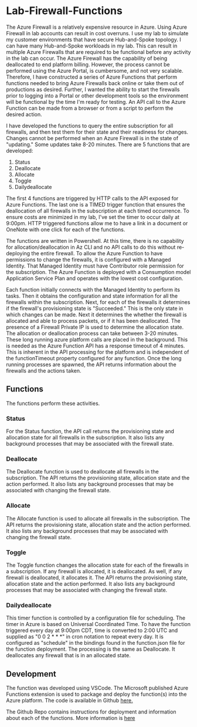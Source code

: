 # Lab-Firewall-Functions

The Azure Firewall is a relatively expensive resource in Azure.  Using Azure Firewall in lab accounts can result in cost overruns.  I use my lab to simulate my customer environments that have secure Hub-and-Spoke topology.  I can have many Hub-and-Spoke workloads in my lab.  This can result in multiple Azure Firewalls that are required to be functional before any activity in the lab can occur.  The Azure Firewall has the capability of being deallocated to end platform billing.  However, the process cannot be performed using the Azure Portal, is cumbersome,  and not very scalable.  Therefore, I have constructed a series of Azure Functions that perform functions needed to bring Azure Firewalls back online or take them out of productions as desired.  Further, I wanted the ability to start the firewalls prior to logging into a Portal or other development tools so the environment will be functional by the time I'm ready for testing. An API call to the Azure Function can be made from a browser or from a script to perform the desired action.

I have developed the functions to query the entire subscription for all firewalls, and then test them for their state and their readiness for changes.  Changes cannot be performed when an Azure Firewall is in the state of "updating."  Some updates take 8-20 minutes.  There are 5 functions that are developed:

1. Status
1. Deallocate
1. Allocate
1. Toggle
1. Dailydeallocate

The first 4 functions are triggered by HTTP calls to the API exposed for Azure Functions.  The last one is a TIMED trigger function that ensures the deallocation of all firewalls in the subscription at each timed occurrence.  To ensure costs are minimized in my lab, I've set the timer to occur daily at 9:00pm.   HTTP triggered functions allow me to have a link in a document or OneNote with one click for each of the functions.

The functions are written in Powershell.  At this time, there is no capability for allocation/deallocation in Az CLI and no API calls to do this without re-deploying the entire firewall.  To allow the Azure Function to have permissions to change the firewalls, it is configured with a Managed Identity.  That Managed Identity must have Contributor role permission for the subscription.  The Azure Function is deployed with a Consumption model Application Service Plan and operates with the lowest cost configuration.

Each function initially connects with the Managed Identity to perform its tasks.  Then it obtains the configuration and state information for all the firewalls within the subscription.  Next, for each of the firewalls it determines if the firewall's provisioning state is "Succeeded." This is the only state in which changes can be made.  Next it determines the whether the firewall is allocated and able to process packets, or if it has been deallocated.  The presence of a Firewall Private IP is used to determine the allocation state.  The allocation or deallocation process can take between 3-20 minutes.  These long running azure platform calls are placed in the background.  This is needed as the Azure Function API has a response timeout of 4 minutes.  This is inherent in the API processing for the platform and is independent of the functionTimeout property configured for any function.  Once the long running processes are spawned, the API returns information about the firewalls and the actions taken.

## Functions

The functions perform these activities.

### Status

For the Status function, the API call returns the provisioning state and allocation state for all firewalls in the subscription.  It also lists any background processes that may be associated with the firewall state.

### Deallocate

The Deallocate function is used to deallocate all firewalls in the subscription.  The API returns the provisioning state, allocation state and the action performed.   It also lists any background processes that may be associated with changing the firewall state.

### Allocate

The Allocate function is used to allocate all firewalls in the subscription.  The API returns the provisioning state, allocation state and the action performed.   It also lists any background processes that may be associated with changing the firewall state.

### Toggle

The Toggle function changes the allocation state for each of the firewalls in a subscription.  If any firewall is allocated, it is deallocated.  As well, if any firewall is deallocated, it allocates it.  The API returns the provisioning state, allocation state and the action performed.   It also lists any background processes that may be associated with changing the firewall state.

### Dailydeallocate

This timer function is controlled by a configuration file for scheduling.  The timer in Azure is based on Universal Coordinated Time.  To have the function triggered every day at 9:00pm CDT, time is converted to  2:00 UTC and supplied as "0 0 2 * * *" in cron notation to repeat every day.  It is configured as "schedule" in the bindings found in the function.json file for the function deployment.  The processing is the same as Deallocate.  It deallocates any firewall that is in an allocated state.

## Development

The function was developed using VSCode.  The Microsoft published Azure Functions extension is used to package and deploy the function(s) into the Azure platform.  The code is available in Github [here.](https://github.com/jclem2000/Lab-Firewall-Functions)

The Github Repo contains instructions for deployment and information about each of the functions.  More information is [here](azfwfunctions/README.md)
